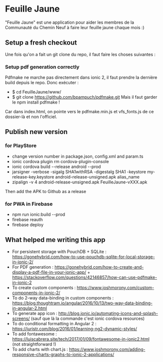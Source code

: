# Feuille Jaune

"Feuille Jaune" est une application pour aider les membres de la Communauté du Chemin Neuf à faire leur feuille jaune chaque mois :)

## Setup a fresh checkout

Une fois qu'on a fait un git clone du repo, il faut faire les choses suivantes :

### Setup pdf generation correctly

Pdfmake ne marche pas directement dans ionic 2, il faut prendre la dernière build depuis le repo. Donc exécuter :
* $ cd  FeuilleJaune/www/
* $ git clone https://github.com/bpampuch/pdfmake.git
Mais il faut garder le npm install pdfmake !

Car dans index.html, on pointe vers le pdfmake.min.js et vfs_fonts.js de ce dossier-là et non l'officiel.

## Publish new version

### for PlayStore
* change version number in package.json, config.xml and param.ts
* ionic cordova plugin rm cordova-plugin-console
* ionic cordova build --release android --prod
* jarsigner -verbose -sigalg SHA1withRSA -digestalg SHA1 -keystore my-release-key.keystore android-release-unsigned.apk alias_name
* zipalign -v 4 android-release-unsigned.apk FeuilleJaune-vXXX.apk

Then add the APK to Github as a release

### for PWA in Firebase
* npm run ionic:build --prod
* firebase reauth
* firebase deploy


## What helped me writing this app

* For persistent storage with PouchDB + SQLite : https://gonehybrid.com/how-to-use-pouchdb-sqlite-for-local-storage-in-ionic-2/
* For PDF generation : https://gonehybrid.com/how-to-create-and-display-a-pdf-file-in-your-ionic-app/ + https://stackoverflow.com/questions/42146857/how-can-use-pdfmake-in-ionic-2
* To create custom components : https://www.joshmorony.com/custom-components-in-ionic-2/
* To do 2-way data-binding in custom components : https://blog.thoughtram.io/angular/2016/10/13/two-way-data-binding-in-angular-2.html
* To generate app icon : http://blog.ionic.io/automating-icons-and-splash-screens/ (sauf que là la commande c'est ionic cordova resources)
* To do conditional formatting in Angular 2 : https://juristr.com/blog/2016/01/learning-ng2-dynamic-styles/
* To add fontawesome : https://luiscabrera.site/tech/2017/01/09/fontawesome-in-ionic2.html (not straightforward !)
* To add charts with chart.js : https://www.joshmorony.com/adding-responsive-charts-graphs-to-ionic-2-applications/
